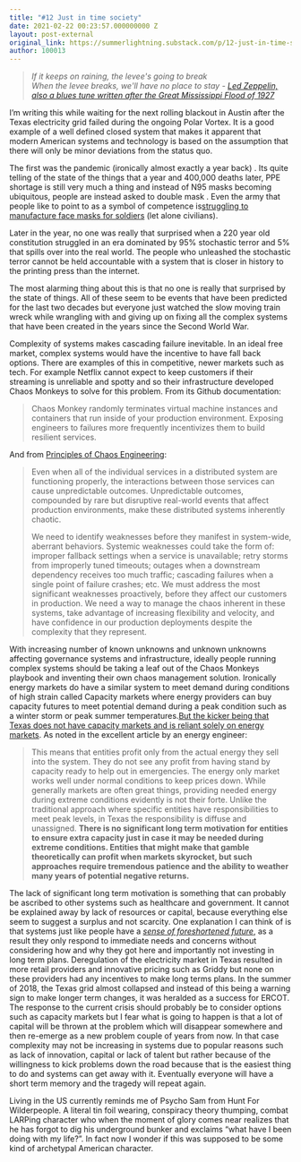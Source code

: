 ```yaml
---
title: "#12 Just in time society"
date: 2021-02-22 00:23:57.000000000 Z
layout: post-external
original_link: https://summerlightning.substack.com/p/12-just-in-time-society
author: 100013
---
```


> _If it keeps on raining, the levee's going to break  
> When the levee breaks, we'll have no place to stay - [Led Zeppelin, also a blues tune written after the Great Mississippi Flood of 1927](https://genius.com/Led-zeppelin-when-the-levee-breaks-lyrics)_

I’m writing this while waiting for the next rolling blackout in Austin after the Texas electricity grid failed during the ongoing Polar Vortex. It is a good example of a well defined closed system that makes it apparent that modern American systems and technology is based on the assumption that there will only be minor deviations from the status quo.

The first was the pandemic (ironically almost exactly a year back) . Its quite telling of the state of the things that a year and 400,000 deaths later, PPE shortage is still very much a thing and instead of N95 masks becoming ubiquitous, people are instead asked to double mask . Even the army that people like to point to as a symbol of competence is[struggling to manufacture face masks for soldiers](https://www.popularmechanics.com/military/a35004952/army-face-masks-slow-development-time/) (let alone civilians).

Later in the year, no one was really that surprised when a 220 year old constitution struggled in an era dominated by 95% stochastic terror and 5% that spills over into the real world. The people who unleashed the stochastic terror cannot be held accountable with a system that is closer in history to the printing press than the internet.

The most alarming thing about this is that no one is really that surprised by the state of things. All of these seem to be events that have been predicted for the last two decades but everyone just watched the slow moving train wreck while wrangling with and giving up on fixing all the complex systems that have been created in the years since the Second World War.

Complexity of systems makes cascading failure inevitable. In an ideal free market, complex systems would have the incentive to have fall back options. There are examples of this in competitive, newer markets such as tech. For example Netflix cannot expect to keep customers if their streaming is unreliable and spotty and so their infrastructure developed Chaos Monkeys to solve for this problem. From its Github documentation:

> Chaos Monkey randomly terminates virtual machine instances and containers that run inside of your production environment. Exposing engineers to failures more frequently incentivizes them to build resilient services.

And from [Principles of Chaos Engineering](https://principlesofchaos.org):

> Even when all of the individual services in a distributed system are functioning properly, the interactions between those services can cause unpredictable outcomes. Unpredictable outcomes, compounded by rare but disruptive real-world events that affect production environments, make these distributed systems inherently chaotic.
> 
> We need to identify weaknesses before they manifest in system-wide, aberrant behaviors. Systemic weaknesses could take the form of: improper fallback settings when a service is unavailable; retry storms from improperly tuned timeouts; outages when a downstream dependency receives too much traffic; cascading failures when a single point of failure crashes; etc. We must address the most significant weaknesses proactively, before they affect our customers in production. We need a way to manage the chaos inherent in these systems, take advantage of increasing flexibility and velocity, and have confidence in our production deployments despite the complexity that they represent.

With increasing number of known unknowns and unknown unknowns affecting governance systems and infrastructure, ideally people running complex systems should be taking a leaf out of the Chaos Monkeys playbook and inventing their own chaos management solution. Ironically energy markets do have a similar system to meet demand during conditions of high strain called Capacity markets where energy providers can buy capacity futures to meet potential demand during a peak condition such as a winter storm or peak summer temperatures.[But the kicker being that Texas does not have capacity markets and is reliant solely on energy markets](https://judithcurry.com/2021/02/18/assigning-blame-for-the-blackouts-in-texas/?fbclid=IwAR2UW3eB8Syyv-TD2ZYN5Pe4jJH6nNlj_9z0NbnovhIMq81k-B0yoINkNsg). As noted in the excellent article by an energy engineer:

> This means that entities profit only from the actual energy they sell into the system. They do not see any profit from having stand by capacity ready to help out in emergencies. The energy only market works well under normal conditions to keep prices down. While generally markets are often great things, providing needed energy during extreme conditions evidently is not their forte. Unlike the traditional approach where specific entities have responsibilities to meet peak levels, in Texas the responsibility is diffuse and unassigned. **There is no significant long term motivation for entities to ensure extra capacity just in case it may be needed during extreme conditions. Entities that might make that gamble theoretically can profit when markets skyrocket, but such approaches require tremendous patience and the ability to weather many years of potential negative returns.**

The lack of significant long term motivation is something that can probably be ascribed to other systems such as healthcare and government. It cannot be explained away by lack of resources or capital, because everything else seem to suggest a surplus and not scarcity. One explanation I can think of is that systems just like people have a _[sense of foreshortened future](https://www.ncbi.nlm.nih.gov/pmc/articles/PMC4166378/)_, as a result they only respond to immediate needs and concerns without considering how and why they got here and importantly not investing in long term plans. Deregulation of the electricity market in Texas resulted in more retail providers and innovative pricing such as Griddy but none on these providers had any incentives to make long terms plans. In the summer of 2018, the Texas grid almost collapsed and instead of this being a warning sign to make longer term changes, it was heralded as a success for ERCOT. The response to the current crisis should probably be to consider options such as capacity markets but I fear what is going to happen is that a lot of capital will be thrown at the problem which will disappear somewhere and then re-emerge as a new problem couple of years from now. In that case complexity may not be increasing in systems due to popular reasons such as lack of innovation, capital or lack of talent but rather because of the willingness to kick problems down the road because that is the easiest thing to do and systems can get away with it. Eventually everyone will have a short term memory and the tragedy will repeat again.

Living in the US currently reminds me of Psycho Sam from Hunt For Wilderpeople. A literal tin foil wearing, conspiracy theory thumping, combat LARPing character who when the moment of glory comes near realizes that he has forgot to dig his underground bunker and exclaims “what have I been doing with my life?”. In fact now I wonder if this was supposed to be some kind of archetypal American character.

